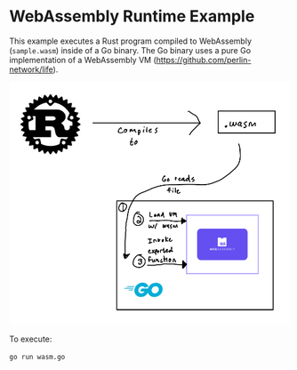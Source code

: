 # WebAssembly Runtime Example

This example executes a Rust program compiled to WebAssembly (`sample.wasm`)
inside of a Go binary. The Go binary uses a pure Go implementation of a
WebAssembly VM (https://github.com/perlin-network/life).

![diagram](wasm-diagram.png)

To execute:

`go run wasm.go`
